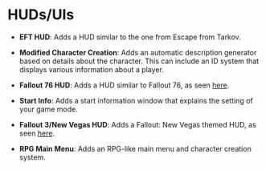 # HUDs/UIs

- **EFT HUD**: Adds a HUD similar to the one from Escape from Tarkov.

- **Modified Character Creation**: Adds an automatic description generator based on details about the character. This can include an ID system that displays various information about a player.

- **Fallout 76 HUD**: Adds a HUD similar to Fallout 76, as seen [here](https://i.ibb.co/qY8g0bs/APMeter-Left.jpg).

- **Start Info**: Adds a start information window that explains the setting of your game mode.

- **Fallout 3/New Vegas HUD**: Adds a Fallout: New Vegas themed HUD, as seen [here](https://staticdelivery.nexusmods.com/mods/130/images/78023/78023-1660993299-1164250615.png).

- **RPG Main Menu**: Adds an RPG-like main menu and character creation system.